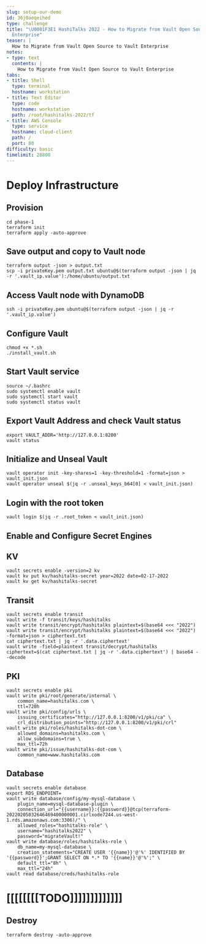 ```yaml
---
slug: setup-our-demo
id: 36j0aeqeihed
type: challenge
title: "\U0001F3E1 HashiTalks 2022 - How to Migrate from Vault Open Source to Vault
  Enterprise"
teaser: |
  How to Migrate from Vault Open Source to Vault Enterprise
notes:
- type: text
  contents: |
    How to Migrate from Vault Open Source to Vault Enterprise
tabs:
- title: Shell
  type: terminal
  hostname: workstation
- title: Text Editor
  type: code
  hostname: workstation
  path: /root/hashitalks-2022/tf
- title: AWS Console
  type: service
  hostname: cloud-client
  path: /
  port: 80
difficulty: basic
timelimit: 28800
---
```


Deploy Infrastructure
==================================

## Provision
```
cd phase-1
terraform init
terraform apply -auto-approve
```

## Save output and copy to Vault node
```
terraform output -json > output.txt
scp -i privateKey.pem output.txt ubuntu@$(terraform output -json | jq -r '.vault_ip.value'):/home/ubuntu/output.txt
```

## Access Vault node with DynamoDB
```
ssh -i privateKey.pem ubuntu@$(terraform output -json | jq -r '.vault_ip.value')
```

## Configure Vault
```
chmod +x *.sh
./install_vault.sh
```

## Start Vault service
```
source ~/.bashrc
sudo systemctl enable vault
sudo systemctl start vault
sudo systemctl status vault
```

## Export Vault Address and check Vault status
```
export VAULT_ADDR='http://127.0.0.1:8200'
vault status
```

## Initialize and Unseal Vault
```
vault operator init -key-shares=1 -key-threshold=1 -format=json > vault_init.json
vault operator unseal $(jq -r .unseal_keys_b64[0] < vault_init.json)
```

## Login with the root token
```
vault login $(jq -r .root_token < vault_init.json)
```

## Enable and Configure Secret Engines

## KV
```
vault secrets enable -version=2 kv
vault kv put kv/hashitalks-secret year=2022 date=02-17-2022
vault kv get kv/hashitalks-secret
```

## Transit
```
vault secrets enable transit
vault write -f transit/keys/hashitalks
vault write transit/encrypt/hashitalks plaintext=$(base64 <<< "2022")
vault write transit/encrypt/hashitalks plaintext=$(base64 <<< "2022") -format=json > ciphertext.txt
cat ciphertext.txt | jq -r '.data.ciphertext'
vault write -field=plaintext transit/decrypt/hashitalks ciphertext=$(cat ciphertext.txt | jq -r '.data.ciphertext') | base64 --decode
```

## PKI
```
vault secrets enable pki
vault write pki/root/generate/internal \
    common_name=hashitalks.com \
    ttl=720h
vault write pki/config/urls \
    issuing_certificates="http://127.0.0.1:8200/v1/pki/ca" \
    crl_distribution_points="http://127.0.0.1:8200/v1/pki/crl"
vault write pki/roles/hashitalks-dot-com \
    allowed_domains=hashitalks.com \
    allow_subdomains=true \
    max_ttl=72h
vault write pki/issue/hashitalks-dot-com \
    common_name=www.hashitalks.com
```

## Database
```
vault secrets enable database
export RDS_ENDPOINT=
vault write database/config/my-mysql-database \
    plugin_name=mysql-database-plugin \
    connection_url="{{username}}:{{password}}@tcp(terraform-20220205032646469400000001.cirlxode7244.us-west-1.rds.amazonaws.com:3306)/" \
    allowed_roles="hashitalks-role" \
    username="hashitalks2022" \
    password="migrateVault!"
vault write database/roles/hashitalks-role \
    db_name=my-mysql-database \
    creation_statements="CREATE USER '{{name}}'@'%' IDENTIFIED BY '{{password}}';GRANT SELECT ON *.* TO '{{name}}'@'%';" \
    default_ttl="8h" \
    max_ttl="24h"
vault read database/creds/hashitalks-role
```
# [[[[[[[[TODO]]]]]]]]]]]]]

## Destroy
```
terraform destroy -auto-approve
```